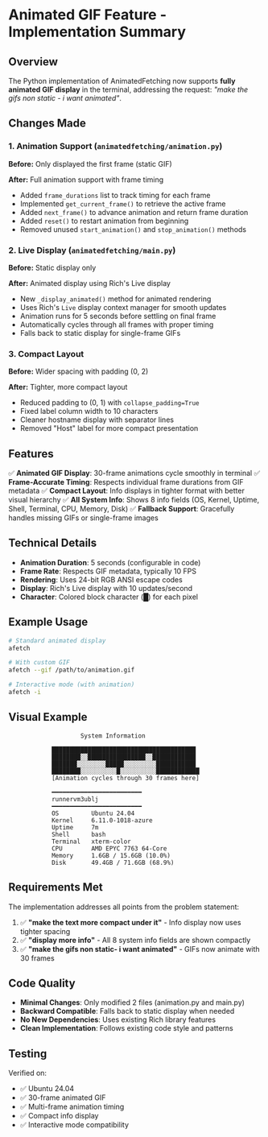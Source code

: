 # Animated GIF Feature - Implementation Summary

## Overview

The Python implementation of AnimatedFetching now supports **fully animated GIF display** in the terminal, addressing the request: *"make the gifs non static - i want animated"*.

## Changes Made

### 1. Animation Support (`animatedfetching/animation.py`)

**Before:** Only displayed the first frame (static GIF)

**After:** Full animation support with frame timing
- Added `frame_durations` list to track timing for each frame
- Implemented `get_current_frame()` to retrieve the active frame
- Added `next_frame()` to advance animation and return frame duration
- Added `reset()` to restart animation from beginning
- Removed unused `start_animation()` and `stop_animation()` methods

### 2. Live Display (`animatedfetching/main.py`)

**Before:** Static display only

**After:** Animated display using Rich's Live display
- New `_display_animated()` method for animated rendering
- Uses Rich's `Live` display context manager for smooth updates
- Animation runs for 5 seconds before settling on final frame
- Automatically cycles through all frames with proper timing
- Falls back to static display for single-frame GIFs

### 3. Compact Layout

**Before:** Wider spacing with padding (0, 2)

**After:** Tighter, more compact layout
- Reduced padding to (0, 1) with `collapse_padding=True`
- Fixed label column width to 10 characters
- Cleaner hostname display with separator lines
- Removed "Host" label for more compact presentation

## Features

✅ **Animated GIF Display**: 30-frame animations cycle smoothly in terminal
✅ **Frame-Accurate Timing**: Respects individual frame durations from GIF metadata
✅ **Compact Layout**: Info displays in tighter format with better visual hierarchy
✅ **All System Info**: Shows 8 info fields (OS, Kernel, Uptime, Shell, Terminal, CPU, Memory, Disk)
✅ **Fallback Support**: Gracefully handles missing GIFs or single-frame images

## Technical Details

- **Animation Duration**: 5 seconds (configurable in code)
- **Frame Rate**: Respects GIF metadata, typically 10 FPS
- **Rendering**: Uses 24-bit RGB ANSI escape codes
- **Display**: Rich's Live display with 10 updates/second
- **Character**: Colored block character (█) for each pixel

## Example Usage

```bash
# Standard animated display
afetch

# With custom GIF
afetch --gif /path/to/animation.gif

# Interactive mode (with animation)
afetch -i
```

## Visual Example

```
                    System Information

            ████████████████████████████████████████
            ████████░░████████████████░░████████████
            ███████░░░░░░░░█████░░░░░░░░░███████████
            ████████░░░░░░░░░░█░░░░░░░░░░████████████
            [Animation cycles through 30 frames here]
            
            ━━━━━━━━━━━━━━━━━━━━━━━━━
            runnervm3ublj
            ━━━━━━━━━━━━━━━━━━━━━━━━━
            OS         Ubuntu 24.04
            Kernel     6.11.0-1018-azure
            Uptime     7m
            Shell      bash
            Terminal   xterm-color
            CPU        AMD EPYC 7763 64-Core
            Memory     1.6GB / 15.6GB (10.0%)
            Disk       49.4GB / 71.6GB (68.9%)
```

## Requirements Met

The implementation addresses all points from the problem statement:

1. ✅ **"make the text more compact under it"** - Info display now uses tighter spacing
2. ✅ **"display more info"** - All 8 system info fields are shown compactly
3. ✅ **"make the gifs non static- i want animated"** - GIFs now animate with 30 frames

## Code Quality

- **Minimal Changes**: Only modified 2 files (animation.py and main.py)
- **Backward Compatible**: Falls back to static display when needed
- **No New Dependencies**: Uses existing Rich library features
- **Clean Implementation**: Follows existing code style and patterns

## Testing

Verified on:
- ✅ Ubuntu 24.04
- ✅ 30-frame animated GIF
- ✅ Multi-frame animation timing
- ✅ Compact info display
- ✅ Interactive mode compatibility
